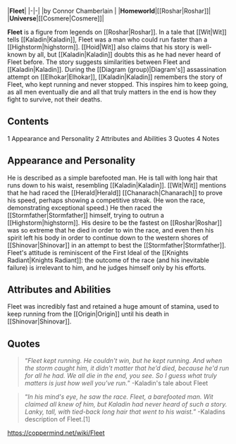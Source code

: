 |**Fleet**|
|-|-|
|by  Connor Chamberlain |
|**Homeworld**|[[Roshar\|Roshar]]|
|**Universe**|[[Cosmere\|Cosmere]]|

**Fleet** is a figure from legends on [[Roshar\|Roshar]].
In a tale that [[Wit\|Wit]] tells [[Kaladin\|Kaladin]], Fleet was a man who could run faster than a [[Highstorm\|highstorm]]. [[Hoid\|Wit]] also claims that his story is well-known by all, but [[Kaladin\|Kaladin]] doubts this as he had never heard of Fleet before. The story suggests similarities between Fleet and [[Kaladin\|Kaladin]].
During the [[Diagram (group)\|Diagram's]] assassination attempt on [[Elhokar\|Elhokar]], [[Kaladin\|Kaladin]] remembers the story of Fleet, who kept running and never stopped. This inspires him to keep going, as all men eventually die and all that truly matters in the end is how they fight to survive, not their deaths.

## Contents

1 Appearance and Personality
2 Attributes and Abilities
3 Quotes
4 Notes


## Appearance and Personality
He is described as a simple barefooted man. He is tall with long hair that runs down to his waist, resembling [[Kaladin\|Kaladin]].
[[Wit\|Wit]] mentions that he had raced the [[Herald\|Herald]] [[Chanarach\|Chanarach]] to prove his speed, perhaps showing a competitive streak. (He won the race, demonstrating exceptional speed.) He then raced the [[Stormfather\|Stormfather]] himself, trying to outrun a [[Highstorm\|highstorm]]. His desire to be the fastest on [[Roshar\|Roshar]] was so extreme that he died in order to win the race, and even then his spirit left his body in order to continue down to the western shores of [[Shinovar\|Shinovar]] in an attempt to best the [[Stormfather\|Stormfather]].
Fleet's attitude is reminiscent of the First Ideal of the [[Knights Radiant\|Knights Radiant]]: the outcome of the race (and his inevitable failure) is irrelevant to him, and he judges himself only by his efforts.

## Attributes and Abilities
Fleet was incredibly fast and retained a huge amount of stamina, used to keep running from the [[Origin\|Origin]] until his death in [[Shinovar\|Shinovar]].

## Quotes
>“*Fleet kept running. He couldn't win, but he kept running. And when the storm caught him, it didn't matter that he’d died, because he'd run for all he had. We all die in the end, you see. So I guess what truly matters is just how well you've run.*”
\-Kaladin's tale about Fleet


>“*In his mind's eye, he saw the race. Fleet, a barefooted man. Wit claimed all knew of him, but Kaladin had never heard of such a story. Lanky, tall, with tied-back long hair that went to his waist.*”
\-Kaladins description of Fleet.[1]




https://coppermind.net/wiki/Fleet